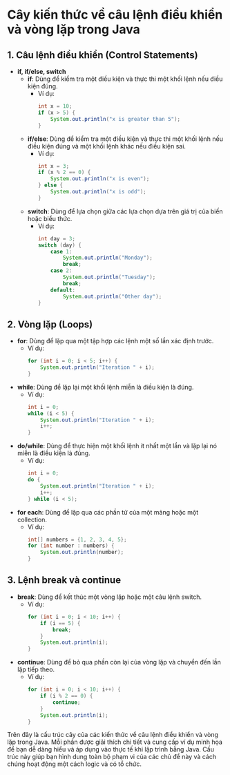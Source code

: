 # Cây kiến thức về câu lệnh điều khiển và vòng lặp trong Java

## 1. Câu lệnh điều khiển (Control Statements)
- **if, if/else, switch**
    - **if**: Dùng để kiểm tra một điều kiện và thực thi một khối lệnh nếu điều kiện đúng.
        - Ví dụ:
          ```java
          int x = 10;
          if (x > 5) {
              System.out.println("x is greater than 5");
          }
          ```
    - **if/else**: Dùng để kiểm tra một điều kiện và thực thi một khối lệnh nếu điều kiện đúng và một khối lệnh khác nếu điều kiện sai.
        - Ví dụ:
          ```java
          int x = 3;
          if (x % 2 == 0) {
              System.out.println("x is even");
          } else {
              System.out.println("x is odd");
          }
          ```
    - **switch**: Dùng để lựa chọn giữa các lựa chọn dựa trên giá trị của biến hoặc biểu thức.
        - Ví dụ:
          ```java
          int day = 3;
          switch (day) {
              case 1:
                  System.out.println("Monday");
                  break;
              case 2:
                  System.out.println("Tuesday");
                  break;
              default:
                  System.out.println("Other day");
          }
          ```

## 2. Vòng lặp (Loops)
- **for**: Dùng để lặp qua một tập hợp các lệnh một số lần xác định trước.
    - Ví dụ:
      ```java
      for (int i = 0; i < 5; i++) {
          System.out.println("Iteration " + i);
      }
      ```
- **while**: Dùng để lặp lại một khối lệnh miễn là điều kiện là đúng.
    - Ví dụ:
      ```java
      int i = 0;
      while (i < 5) {
          System.out.println("Iteration " + i);
          i++;
      }
      ```
- **do/while**: Dùng để thực hiện một khối lệnh ít nhất một lần và lặp lại nó miễn là điều kiện là đúng.
    - Ví dụ:
      ```java
      int i = 0;
      do {
          System.out.println("Iteration " + i);
          i++;
      } while (i < 5);
      ```
- **for each**: Dùng để lặp qua các phần tử của một mảng hoặc một collection.
    - Ví dụ:
      ```java
      int[] numbers = {1, 2, 3, 4, 5};
      for (int number : numbers) {
          System.out.println(number);
      }
      ```

## 3. Lệnh break và continue
- **break**: Dùng để kết thúc một vòng lặp hoặc một câu lệnh switch.
    - Ví dụ:
      ```java
      for (int i = 0; i < 10; i++) {
          if (i == 5) {
              break;
          }
          System.out.println(i);
      }
      ```
- **continue**: Dùng để bỏ qua phần còn lại của vòng lặp và chuyển đến lần lặp tiếp theo.
    - Ví dụ:
      ```java
      for (int i = 0; i < 10; i++) {
          if (i % 2 == 0) {
              continue;
          }
          System.out.println(i);
      }
      ```

Trên đây là cấu trúc cây của các kiến thức về câu lệnh điều khiển và vòng lặp trong Java. Mỗi phần được giải thích chi tiết và cung cấp ví dụ minh họa để bạn dễ dàng hiểu và áp dụng vào thực tế khi lập trình bằng Java. Cấu trúc này giúp bạn hình dung toàn bộ phạm vi của các chủ đề này và cách chúng hoạt động một cách logic và có tổ chức.
